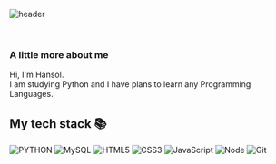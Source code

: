 <img align="center">

![header](https://capsule-render.vercel.app/api?type=cylinder&color=B0E0E6&height=200&section=header&text=Nice%20to%20see%20you!&fontSize=60&animation=fadeIn)

</br>

### A little more about me
Hi, I'm Hansol.<br>
I am studying Python and I have plans to learn any Programming Languages.<br>


<h2> My tech stack 📚 </h2>

![PYTHON](https://img.shields.io/badge/-PYTHON-3776AB?style=for-the-badge&logo=Python&logoColor=white)
![MySQL](https://img.shields.io/badge/-MySQL-4479A1?style=for-the-badge&logo=mysql&logoColor=white)
![HTML5](https://img.shields.io/badge/-HTML5-F05032?style=for-the-badge&logo=html5&logoColor=ffffff)
![CSS3](https://img.shields.io/badge/-CSS3-007ACC?style=for-the-badge&logo=css3)
![JavaScript](https://img.shields.io/badge/-JavaScript-%23F7DF1C?style=for-the-badge&logo=javascript&logoColor=000000&labelColor=%23F7DF1C&color=%23FFCE5A)
![Node](https://img.shields.io/badge/-Nodejs-43853d?style=for-the-badge&logo=Node.js&logoColor=white)
![Git](https://img.shields.io/badge/-Git-F05032?style=for-the-badge&logo=git&logoColor=ffffff)

</br>
